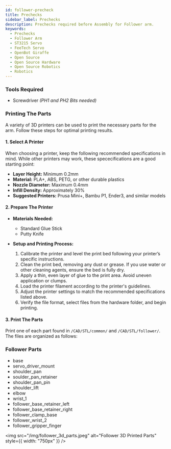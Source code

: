 ```yaml
---
id: follower-precheck
title: Prechecks
sidebar_label: Prechecks
description: Prechecks required before Assembly for Follower arm.
keywords:
  - Prechecks
  - Follower Arm
  - ST3215 Servo
  - FeeTech Servo
  - OpenBot Giraffe
  - Open Source
  - Open Source Hardware
  - Open Source Robotics
  - Robotics
---
```


<!-- @format -->


### Tools Required

- Screwdriver *(PH1 and PH2 Bits needed)*

### Printing The Parts

A variety of 3D printers can be used to print the necessary parts for the arm. Follow these steps for optimal printing results.

#### 1. Select A Printer

When choosing a printer, keep the following recommended specifications in mind. While other printers may work, these spececifications are a good starting point:

- **Layer Height:** Minimum 0.2mm
- **Material:** PLA+, ABS, PETG, or other durable plastics
- **Nozzle Diameter:** Maximum 0.4mm
- **Infill Density:** Approximately 30%
- **Suggested Printers:** Prusa Mini+, Bambu P1, Ender3, and similar models

#### 2. Prepare The Printer

- **Materials Needed:**

  - Standard Glue Stick
  - Putty Knife

- **Setup and Printing Process:**
  1. Calibrate the printer and level the print bed following your printer’s specific instructions.
  2. Clean the print bed, removing any dust or grease. If you use water or other cleaning agents, ensure the bed is fully dry.
  3. Apply a thin, even layer of glue to the print area. Avoid uneven application or clumps.
  4. Load the printer filament according to the printer's guidelines.
  5. Adjust the printer settings to match the recommended specifications listed above.
  6. Verify the file format, select files from the hardware folder, and begin printing.

#### 3. Print The Parts

Print one of each part found in `/CAD/STL/common/` and `/CAD/STL/follower/`. The files are organized as follows:

### Follower Parts

- base  
- servo_driver_mount  
- shoulder_pan  
- soulder_pan_retainer  
- shoulder_pan_pin  
- shoulder_lift  
- elbow  
- wrist_1  
- follower_base_retainer_left  
- follower_base_retainer_right  
- follower_clamp_base  
- follower_wrist_2  
- follower_gripper_finger  


<img src="/img/follower_3d_parts.jpeg" alt="Follower 3D Printed Parts" style={{ width: "750px" }} />
